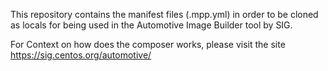 This repository contains the manifest files (.mpp.yml) in order to be cloned as locals for being used in the Automotive Image Builder tool by SIG.

For Context on how does the composer works, please visit the site https://sig.centos.org/automotive/
